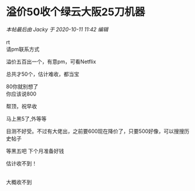 # 溢价50收个绿云大阪25刀机器


<i class="pstatus"> 本帖最后由 Jacky 于 2020-10-11 11:42 编辑 </i><br />
<br />
rt<br />
请pm联系方式

溢价五百出一个，有意pm，可看Netflix

总共才50个，估计难收，都当宝

80你就别想了<br />
你应该说800<img src="static/image/smiley/default/lol.gif" smilieid="12" border="0" alt="" />

帮顶，祝早收<img id="aimg_h6PH9" onclick="zoom(this, this.src, 0, 0, 0)" class="zoom" src="https://cdn.jsdelivr.net/gh/hishis/forum-master/public/images/patch.gif" onmouseover="img_onmouseoverfunc(this)" onload="thumbImg(this)" border="0" alt="" />

马上黑5了,外等等

目测不好受。不过有大佬出，之前要600现在降价了，只要500好像，可以搜搜历史帖子

等黑五吧 下个月准备好钱

估计收不到！<br />
<br />
<img src="static/image/smiley/default/lol.gif" smilieid="12" border="0" alt="" /><img src="static/image/smiley/default/lol.gif" smilieid="12" border="0" alt="" /><img src="static/image/smiley/default/lol.gif" smilieid="12" border="0" alt="" />

大概收不到<img src="static/image/smiley/default/lol.gif" smilieid="12" border="0" alt="" />
